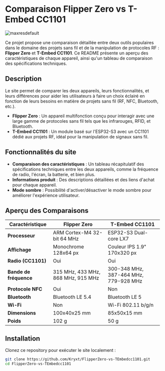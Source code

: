 # Comparaison Flipper Zero vs T-Embed CC1101
![maxresdefault](https://github.com/user-attachments/assets/0455fc9e-f91f-4383-8563-e28517877b5a)

Ce projet propose une comparaison détaillée entre deux outils populaires dans le domaine des projets sans fil et de la manipulation de protocoles RF : **Flipper Zero** et **T-Embed CC1101**. Ce README présente un aperçu des caractéristiques de chaque appareil, ainsi qu'un tableau de comparaison des spécifications techniques.

## Description

Le site permet de comparer les deux appareils, leurs fonctionnalités, et leurs différences pour aider les utilisateurs à faire un choix éclairé en fonction de leurs besoins en matière de projets sans fil (RF, NFC, Bluetooth, etc.).

- **Flipper Zero** : Un appareil multifonction conçu pour interagir avec une large gamme de protocoles sans fil tels que les infrarouges, RFID, et Bluetooth.
- **T-Embed CC1101** : Un module basé sur l'ESP32-S3 avec un CC1101 dédié aux projets RF, idéal pour la manipulation de signaux sans fil.

## Fonctionnalités du site

- **Comparaison des caractéristiques** : Un tableau récapitulatif des spécifications techniques entre les deux appareils, comme la fréquence de radio, l'écran, la batterie, et bien plus.
- **Informations produit** : Des descriptions détaillées et des liens d'achat pour chaque appareil.
- **Mode sombre** : Possibilité d'activer/désactiver le mode sombre pour améliorer l'expérience utilisateur.

## Aperçu des Comparaisons

| Caractéristique      | Flipper Zero                  | T-Embed CC1101               |
|----------------------|-------------------------------|-----------------------------|
| **Processeur**        | ARM Cortex-M4 32-bit 64 MHz    | ESP32-S3 Dual-core LX7      |
| **Affichage**         | Monochrome 128x64 px          | Couleur IPS 1.9" 170x320 px |
| **Radio (CC1101)**    | Oui                           | Oui                         |
| **Bande de fréquence**| 315 MHz, 433 MHz, 868 MHz, 915 MHz | 300-348 MHz, 387-464 MHz, 779-928 MHz |
| **Protocole NFC**     | Oui                           | Non                         |
| **Bluetooth**         | Bluetooth LE 5.4              | Bluetooth LE 5              |
| **Wi-Fi**             | Non                           | Wi-Fi 802.11 b/g/n          |
| **Dimensions**        | 100x40x25 mm                  | 85x50x15 mm                 |
| **Poids**             | 102 g                         | 50 g                        |

## Installation

Clonez ce repository pour exécuter le site localement :

```bash
git clone https://github.com/Kryxt/FlipperZero-vs-TEmbedcc1101.git
cd FlipperZero-vs-TEmbedcc1101
